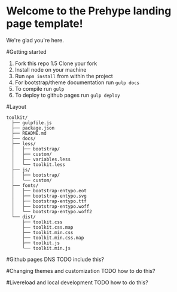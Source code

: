 # Welcome to the Prehype landing page template!

We're glad you're here.

#Getting started

1. Fork this repo
1.5 Clone your fork
2. Install node on your machine
3. Run `npm install` from within the project
4. For bootstrap/theme documentation run `gulp docs`
5. To compile run `gulp`
6. To deploy to github pages run `gulp deploy`

#Layout

```
toolkit/
  ├── gulpfile.js
  ├── package.json
  ├── README.md
  ├── docs/
  ├── less/
  │   ├── bootstrap/
  │   ├── custom/
  │   ├── variables.less
  │   └── toolkit.less
  ├── js/
  │   ├── bootstrap/
  │   └── custom/
  ├── fonts/
  │   ├── bootstrap-entypo.eot
  │   ├── bootstrap-entypo.svg
  │   ├── bootstrap-entypo.ttf
  │   ├── bootstrap-entypo.woff
  │   └── bootstrap-entypo.woff2
  └── dist/
      ├── toolkit.css
      ├── toolkit.css.map
      ├── toolkit.min.css
      ├── toolkit.min.css.map
      ├── toolkit.js
      └── toolkit.min.js
```

#Github pages DNS
TODO include this?

#Changing themes and customization
TODO how to do this?

#Livereload and local development
TODO how to do this?
